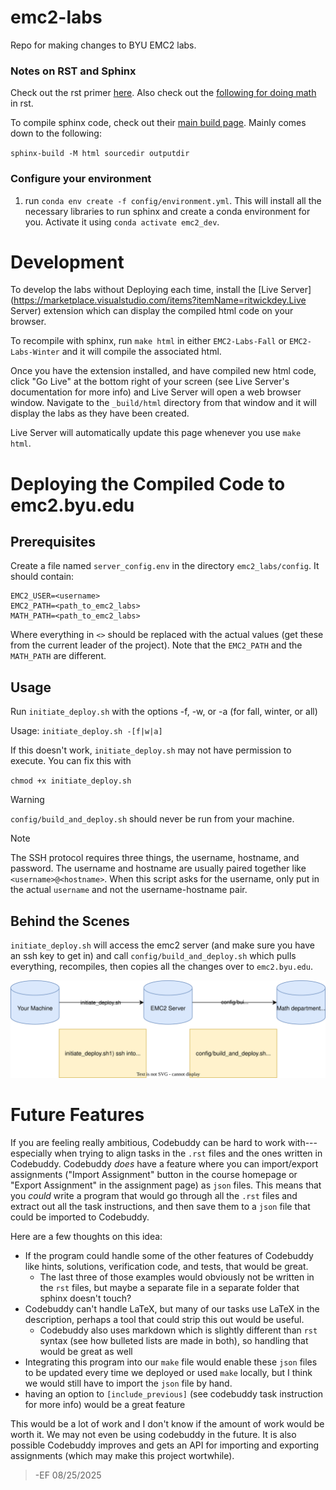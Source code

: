 # emc2-labs
Repo for making changes to BYU EMC2 labs.

### Notes on RST and Sphinx 

Check out the rst primer [here](https://www.sphinx-doc.org/en/master/usage/restructuredtext/basics.html#rst-primer). Also check out the [following for doing math](https://sphinx-rtd-trial.readthedocs.io/en/latest/ext/math.html) in rst.

To compile sphinx code, check out their [main build page](https://www.sphinx-doc.org/en/master/man/sphinx-build.html). Mainly comes down to the following:

`sphinx-build -M html sourcedir outputdir`

### Configure your environment
1) run `conda env create -f config/environment.yml`. This will install all the necessary libraries to run sphinx and create a conda environment for you. Activate it using `conda activate emc2_dev`.

# Development
To develop the labs without Deploying each time, install the [Live Server](https://marketplace.visualstudio.com/items?itemName=ritwickdey.Live Server) extension which can display the compiled html code on your browser.

To recompile with sphinx, run `make html` in either `EMC2-Labs-Fall` or `EMC2-Labs-Winter` and it will compile the associated html.

Once you have the extension installed, and have compiled new html code, click "Go Live" at the bottom right of your screen (see Live Server's documentation for more info) and Live Server will open a web browser window. Navigate to the `_build/html` directory from that window and it will display the labs as they have been created.

Live Server will automatically update this page whenever you use `make html`.

# Deploying the Compiled Code to emc2.byu.edu
## Prerequisites
Create a file named `server_config.env` in the directory `emc2_labs/config`. It should contain:

```
EMC2_USER=<username>
EMC2_PATH=<path_to_emc2_labs>
MATH_PATH=<path_to_emc2_labs>
```

Where everything in `<>` should be replaced with the actual values (get these from the current leader of the project). Note that the `EMC2_PATH` and the `MATH_PATH` are different.

## Usage
Run `initiate_deploy.sh` with the options -f, -w, or -a (for fall, winter, or all)

Usage: `initiate_deploy.sh -[f|w|a]`

If this doesn't work, `initiate_deploy.sh` may not have permission to execute. You can fix this with

`chmod +x initiate_deploy.sh`

> [!WARNING]
> `config/build_and_deploy.sh` should never be run from your machine.

> [!NOTE]
> The SSH protocol requires three things, the username, hostname, and password. The username and hostname are usually paired together like `<username>@<hostname>`. When this script asks for the username, only put in the actual `username` and not the username-hostname pair.

## Behind the Scenes
`initiate_deploy.sh` will access the emc2 server (and make sure you have an ssh key to get in) and call `config/build_and_deploy.sh` which pulls everything, recompiles, then copies all the changes over to `emc2.byu.edu`.

![](./config/deployment.svg)

# Future Features
If you are feeling really ambitious, Codebuddy can be hard to work with---especially when trying to align tasks in the `.rst` files and the ones written in Codebuddy. Codebuddy *does* have a feature where you can import/export assignments ("Import Assignment" button in the course homepage or "Export Assignment" in the assignment page) as `json` files. This means that you *could* write a program that would go through all the `.rst` files and extract out all the task instructions, and then save them to a `json` file that could be imported to Codebuddy.

Here are a few thoughts on this idea:
- If the program could handle some of the other features of Codebuddy like hints, solutions, verification code, and tests, that would be great.
    - The last three of those examples would obviously not be written in the ``rst`` files, but maybe a separate file in a separate folder that sphinx doesn't touch?
- Codebuddy can't handle $\text{LaTeX}$, but many of our tasks use $\text{LaTeX}$ in the description, perhaps a tool that could strip this out would be useful. 
    - Codebuddy also uses markdown which is slightly different than `rst` syntax (see how bulleted lists are made in both), so handling that would be great as well
- Integrating this program into our `make` file would enable these `json` files to be updated every time we deployed or used `make` locally, but I think we would still have to import the `json` file by hand.
- having an option to `[include_previous]` (see codebuddy task instruction for more info) would be a great feature

This would be a lot of work and I don't know if the amount of work would be worth it. We may not even be using codebuddy in the future. It is also possible Codebuddy improves and gets an API for importing and exporting assignments (which may make this project wortwhile).

> -EF 08/25/2025